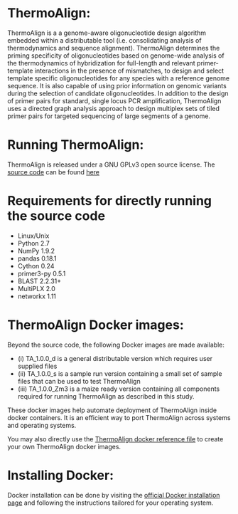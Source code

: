 ThermoAlign:
================================================
ThermoAlign is a a genome-aware oligonucleotide design algorithm embedded within a distributable tool (i.e. consolidating analysis of thermodynamics and sequence alignment). ThermoAlign determines the priming specificity of oligonucleotides based on genome-wide analysis of the thermodynamics of hybridization for full-length and relevant primer-template interactions in the presence of mismatches, to design and select template specific oligonucleotides for any species with a reference genome sequence. It is also capable of using prior information on genomic variants during the selection of candidate oligonucleotides. In addition to the design of primer pairs for standard, single locus PCR amplification, ThermoAlign uses a directed graph analysis approach to design multiplex sets of tiled primer pairs for targeted sequencing of large segments of a genome.


Running ThermoAlign:
================================================
ThermoAlign is released under a GNU GPLv3 open source license. The [source code](https://github.com/drmaize/ThermoAlign/tree/master/TA_codes) can be found [here](https://github.com/drmaize/ThermoAlign/tree/master/TA_codes)


Requirements for directly running the source code
================================================
* Linux/Unix
* Python  2.7
* NumPy   1.9.2
* pandas  0.18.1
* Cython  0.24
* primer3-py  0.5.1
* BLAST   2.2.31+
* MultiPLX    2.0
* networkx    1.11


ThermoAlign Docker images:
================================================
Beyond the source code, the following Docker images are made available: 
* (i) TA_1.0.0_d is a general distributable version which requires user supplied files
* (ii) TA_1.0.0_s is a sample run version containing a small set of sample files that can be used to test ThermoAlign
* (iii) TA_1.0.0_Zm3 is a maize ready version containing all components required for running ThermoAlign as described in this study.

These docker images help automate deployment of ThermoAlign inside docker containers. It is an efficient way to port ThermoAlign across systems and operating systems.

You may also directly use the [ThermoAlign docker reference file](https://github.com/drmaize/ThermoAlign/blob/master/Dockerfile) to create your own ThermoAlign docker images.


Installing Docker:
================================================
Docker installation can be done by visiting the [official Docker installation page](https://docs.docker.com/engine/installation/) and following the instructions tailored for your operating system.


